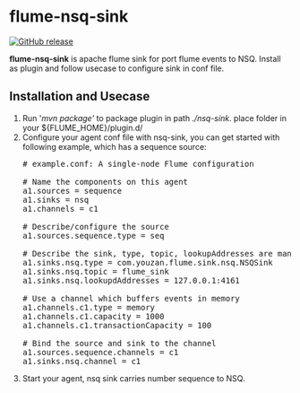 # flume-nsq-sink

[![GitHub release](https://img.shields.io/github/release/doraalin/flume-nsq-sink.svg)](https://github.com/doraalin/flume-nsq-sink/releases/latest)

**flume-nsq-sink** is apache flume sink for port flume events to NSQ. Install as plugin and follow usecase to configure 
sink in conf file.
  
## Installation and Usecase
1. Run '_mvn package'_ to package plugin in path _./nsq-sink_. place folder in your ${FLUME_HOME}/plugin.d/
2. Configure your agent conf file with nsq-sink, you can get started with following example, which has a sequence source:
   <pre>
   # example.conf: A single-node Flume configuration
  
   # Name the components on this agent
   a1.sources = sequence
   a1.sinks = nsq
   a1.channels = c1
  
   # Describe/configure the source
   a1.sources.sequence.type = seq
  
   # Describe the sink, type, topic, lookupAddresses are mandatory
   a1.sinks.nsq.type = com.youzan.flume.sink.nsq.NSQSink
   a1.sinks.nsq.topic = flume_sink
   a1.sinks.nsq.lookupdAddresses = 127.0.0.1:4161
  
   # Use a channel which buffers events in memory
   a1.channels.c1.type = memory
   a1.channels.c1.capacity = 1000
   a1.channels.c1.transactionCapacity = 100
  
   # Bind the source and sink to the channel
   a1.sources.sequence.channels = c1
   a1.sinks.nsq.channel = c1
   </pre>
3. Start your agent, nsq sink carries number sequence to NSQ.